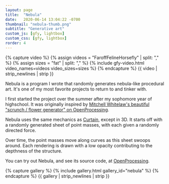 ```yaml
---
layout: page
title:  "Nebula"
date:   2020-06-14 13:04:22 -0700
thumbnail: "nebula-thumb.png"
subtitle: "Generative art"
custom_js: [gfy, lightbox]
custom_css: [gfy, lightbox]
rorder: 4
---
```

{% capture video %}
    {% assign videos = "FaroffFelineHorsefly" | split: "," %}
    {% assign sizes = "fat" | split: "," %}
    {% include gfy-video.html video_names=videos video_sizes=sizes %}
{% endcapture %}
{{ video | strip_newlines | strip }}


Nebula is a program I wrote that randomly generates nebula-like procedural art. It's one of my most favorite projects to return to and tinker with.

I first started the project over the summer after my sophomore year of highschool. It was originally inspired by <a href="http://www.openprocessing.org/sketch/2615" target="_blank">Mitchell Whitelaw's beautiful "scrunch / flower generator" on OpenProcessing</a>.

Nebula uses the same mechanics as <a href="/curtain" target="_blank">Curtain</a>, except in 3D. It starts off with a randomly generated sheet of point masses, with each given a randomly directed force.

Over time, the point masses move along curves as this sheet swoops around. Each rendering is drawn with a low opacity contributing to the depthness of the structure.

You can try out Nebula, and see its source code, at <a href="http://www.openprocessing.org/sketch/30891" target="_blank">OpenProcessing</a>.

{% capture gallery %}
    {% include gallery.html gallery_id="nebula" %}
{% endcapture %}
{{ gallery | strip_newlines | strip }}